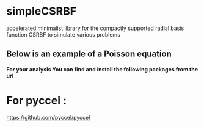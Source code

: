 # simpleCSRBF
accelerated minimalist library for the compactly supported radial basis function CSRBF to simulate various problems

##  Below is an example of a Poisson equation
#### For your analysis You can find and install the following packages from the url

# For pyccel :
  
  https://github.com/pyccel/pyccel
